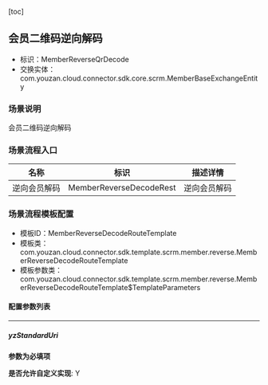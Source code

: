 [toc]

## 会员二维码逆向解码
- 标识：MemberReverseQrDecode
- 交换实体：com.youzan.cloud.connector.sdk.core.scrm.MemberBaseExchangeEntity
### 场景说明
会员二维码逆向解码
### 场景流程入口

名称 | 标识 | 描述详情
---|---|---
逆向会员解码 | MemberReverseDecodeRest | 逆向会员解码

### 场景流程模板配置
- 模板ID：MemberReverseDecodeRouteTemplate
- 模板类：com.youzan.cloud.connector.sdk.template.scrm.member.reverse.MemberReverseDecodeRouteTemplate
- 模板参数类：com.youzan.cloud.connector.sdk.template.scrm.member.reverse.MemberReverseDecodeRouteTemplate$TemplateParameters

#### 配置参数列表

---
##### yzStandardUri
> 

**参数为必填项**


**是否允许自定义实现**: Y

